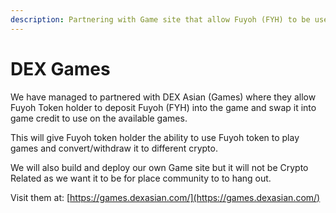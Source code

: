 ```yaml
---
description: Partnering with Game site that allow Fuyoh (FYH) to be use
---
```


# DEX Games

We have managed to partnered with DEX Asian (Games) where they allow Fuyoh Token holder to deposit Fuyoh (FYH) into the game and swap it into game credit to use on the available games.

This will give Fuyoh token holder the ability to use Fuyoh token to play games and convert/withdraw it to different crypto.

We will also build and deploy our own Game site but it will not be Crypto Related as we want it to be for place community to to hang out.

Visit them at: [https://games.dexasian.com/](https://games.dexasian.com/)
